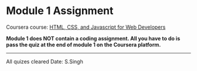 # Module 1 Assignment

Coursera course: [HTML, CSS, and Javascript for Web Developers](https://www.coursera.org/learn/html-css-javascript-for-web-developers)

**Module 1 does NOT contain a coding assignment. All you have to do is pass the quiz at the end of module 1 on the Coursera platform.**

_______________________________________________

All quizes cleared 
Date:
S.Singh
